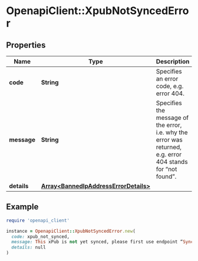 # OpenapiClient::XpubNotSyncedError

## Properties

| Name | Type | Description | Notes |
| ---- | ---- | ----------- | ----- |
| **code** | **String** | Specifies an error code, e.g. error 404. |  |
| **message** | **String** | Specifies the message of the error, i.e. why the error was returned, e.g. error 404 stands for “not found”. |  |
| **details** | [**Array&lt;BannedIpAddressErrorDetails&gt;**](BannedIpAddressErrorDetails.md) |  | [optional] |

## Example

```ruby
require 'openapi_client'

instance = OpenapiClient::XpubNotSyncedError.new(
  code: xpub_not_synced,
  message: This xPub is not yet synced, please first use endpoint “Sync HD (xPub, yPub, zPub) wallet” to synchronize it.,
  details: null
)
```

